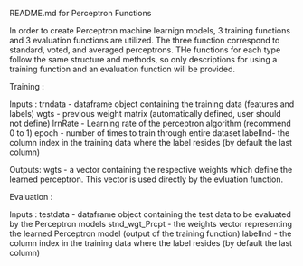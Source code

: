 README.md for Perceptron Functions

In order to create Perceptron machine learnign models, 3 training functions and 3 evaluation functions are utilized. The three function correspond to standard, voted, and averaged perceptrons. THe functions for each type follow the same structure and methods, so only descriptions for using a training function and an evaluation function will be provided.

Training :

Inputs  : trndata - dataframe object containing the training data (features and labels)
		  wgts    - previous weight matrix (automatically defined, user should not define)
		  lrnRate - Learning rate of the perceptron algorithm (recommend 0 to 1)
		  epoch   - number of times to train through entire dataset
		  labelInd- the column index in the training data where the label resides (by default the last column)
		 
 Outputs: wgts    - a vector containing the respective weights which define the learned perceptron. This vector is used directly by the evluation function.
 
 
 Evaluation : 
 
 Inputs  : testdata       - dataframe object containing the test data to be evaluated by the Perceptron models
		   stnd_wgt_Prcpt - the weights vector representing the learned Perceptron model (output of the training function)
		   labelInd 	  - the column index in the training data where the label resides (by default the last column)
		   